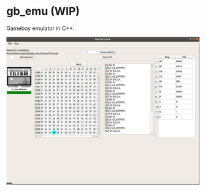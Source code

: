 # gb_emu (WIP)
Gameboy emulator in C++.


![Alt text](img/gb_emu_screenshot.jpg?raw=true "screenshot")
